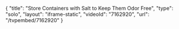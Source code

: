 {
    "title": "Store Containers with Salt to Keep Them Odor Free",
    "type": "solo",
    "layout": "iframe-static",
    "videoId": "7162920",
    "url": "\/tvpembed\/7162920"
}